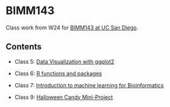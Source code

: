 # BIMM143

Class work from W24 for [BIMM143 at UC San Diego](https://bioboot.github.io/bimm143_W24/).

## Contents

- Class 5: [Data Visualization with ggplot2](class05/class05.md)
  
- Class 6: [R functions and packages](class06/class06.md)
  
- Class 7: [Introduction to machine learning for Bioinformatics]()
  
- Class 9: [Halloween Candy Mini-Project](class09/class09.pdf)
